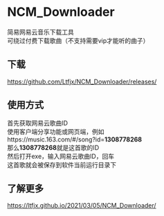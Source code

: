 # NCM_Downloader
简易网易云音乐下载工具  
可绕过付费下载歌曲（不支持需要vip才能听的曲子）  

## 下载
https://github.com/Ltfjx/NCM_Downloader/releases/  

## 使用方式  
首先获取网易云歌曲ID  
使用客户端分享功能或网页端，例如  
https://<span></span>music.163.com/#/song?id=**1308778268**  
那么**1308778268**就是这首歌的ID  
然后打开exe，输入网易云歌曲ID，回车  
这首歌就会被保存到软件当前运行目录下  

## 了解更多
https://ltfjx.github.io/2021/03/05/NCM_Downloader/
